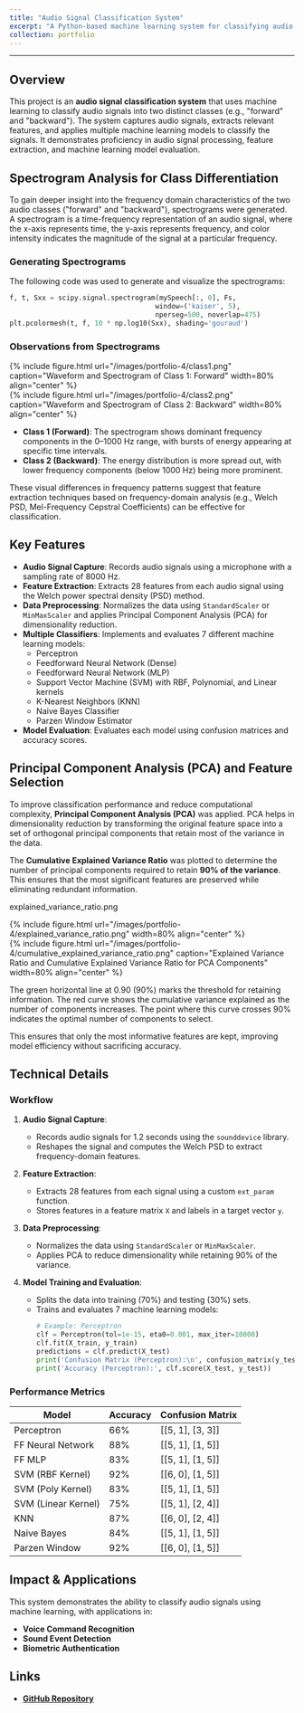 ```yaml
---
title: "Audio Signal Classification System"
excerpt: "A Python-based machine learning system for classifying audio signals into two classes using feature extraction and multiple classifiers <br/><img src='/images/portfolio-4/thumbnail.jpeg'>"
collection: portfolio
---
```

---
## Overview
This project is an **audio signal classification system** that uses machine learning to classify audio signals into two distinct classes (e.g., "forward" and "backward"). The system captures audio signals, extracts relevant features, and applies multiple machine learning models to classify the signals. It demonstrates proficiency in audio signal processing, feature extraction, and machine learning model evaluation.


## Spectrogram Analysis for Class Differentiation
To gain deeper insight into the frequency domain characteristics of the two audio classes ("forward" and "backward"), spectrograms were generated. A spectrogram is a time-frequency representation of an audio signal, where the x-axis represents time, the y-axis represents frequency, and color intensity indicates the magnitude of the signal at a particular frequency.

### Generating Spectrograms
The following code was used to generate and visualize the spectrograms:

```python
f, t, Sxx = scipy.signal.spectrogram(mySpeech[:, 0], Fs, 
                                    window=('kaiser', 5), 
                                    nperseg=500, noverlap=475)
plt.pcolormesh(t, f, 10 * np.log10(Sxx), shading='gouraud')
```

### Observations from Spectrograms
<div class="row justify-content-center"> 
    <div class="col-sm-6"> {% include figure.html url="/images/portfolio-4/class1.png" caption="Waveform and Spectrogram of Class 1: Forward" width=80% align="center" %} </div> 
    <div class="col-sm-6"> {% include figure.html url="/images/portfolio-4/class2.png" caption="Waveform and Spectrogram of Class 2: Backward" width=80% align="center" %} </div> 
</div>

- **Class 1 (Forward)**: The spectrogram shows dominant frequency components in the 0–1000 Hz range, with bursts of energy appearing at specific time intervals.
- **Class 2 (Backward)**: The energy distribution is more spread out, with lower frequency components (below 1000 Hz) being more prominent.

These visual differences in frequency patterns suggest that feature extraction techniques based on frequency-domain analysis (e.g., Welch PSD, Mel-Frequency Cepstral Coefficients) can be effective for classification.

## Key Features
- **Audio Signal Capture**: Records audio signals using a microphone with a sampling rate of 8000 Hz.
- **Feature Extraction**: Extracts 28 features from each audio signal using the Welch power spectral density (PSD) method.
- **Data Preprocessing**: Normalizes the data using `StandardScaler` or `MinMaxScaler` and applies Principal Component Analysis (PCA) for dimensionality reduction.
- **Multiple Classifiers**: Implements and evaluates 7 different machine learning models:
  - Perceptron
  - Feedforward Neural Network (Dense)
  - Feedforward Neural Network (MLP)
  - Support Vector Machine (SVM) with RBF, Polynomial, and Linear kernels
  - K-Nearest Neighbors (KNN)
  - Naive Bayes Classifier
  - Parzen Window Estimator
- **Model Evaluation**: Evaluates each model using confusion matrices and accuracy scores.

## Principal Component Analysis (PCA) and Feature Selection

To improve classification performance and reduce computational complexity, **Principal Component Analysis (PCA)** was applied. PCA helps in dimensionality reduction by transforming the original feature space into a set of orthogonal principal components that retain most of the variance in the data.

The **Cumulative Explained Variance Ratio** was plotted to determine the number of principal components required to retain **90% of the variance**. This ensures that the most significant features are preserved while eliminating redundant information.

explained_variance_ratio.png

<div class="row justify-content-center"> 
    <div class="col-sm-6"> 
        {% include figure.html url="/images/portfolio-4/explained_variance_ratio.png" width=80% align="center" %} 
    </div> 
</div>

<div class="row justify-content-center"> 
    <div class="col-sm-6"> 
        {% include figure.html url="/images/portfolio-4/cumulative_explained_variance_ratio.png" caption="Explained Variance Ratio and Cumulative Explained Variance Ratio for PCA Components" width=80% align="center" %} 
    </div> 
</div>

The green horizontal line at 0.90 (90%) marks the threshold for retaining information. The red curve shows the cumulative variance explained as the number of components increases. The point where this curve crosses 90% indicates the optimal number of components to select.

This ensures that only the most informative features are kept, improving model efficiency without sacrificing accuracy.

## Technical Details
### Workflow
1. **Audio Signal Capture**:
   - Records audio signals for 1.2 seconds using the `sounddevice` library.
   - Reshapes the signal and computes the Welch PSD to extract frequency-domain features.

2. **Feature Extraction**:
   - Extracts 28 features from each signal using a custom `ext_param` function.
   - Stores features in a feature matrix `X` and labels in a target vector `y`.

3. **Data Preprocessing**:
   - Normalizes the data using `StandardScaler` or `MinMaxScaler`.
   - Applies PCA to reduce dimensionality while retaining 90% of the variance.

4. **Model Training and Evaluation**:
   - Splits the data into training (70%) and testing (30%) sets.
   - Trains and evaluates 7 machine learning models:
     ```python
     # Example: Perceptron
     clf = Perceptron(tol=1e-15, eta0=0.001, max_iter=10000)
     clf.fit(X_train, y_train)
     predictions = clf.predict(X_test)
     print('Confusion Matrix (Perceptron):\n', confusion_matrix(y_test, predictions))
     print('Accuracy (Perceptron):', clf.score(X_test, y_test))
     ```

### Performance Metrics
| Model               | Accuracy | Confusion Matrix       |
|---------------------|----------|------------------------|
| Perceptron          | 66%      | [[5, 1], [3, 3]]       |
| FF Neural Network   | 88%      | [[5, 1], [1, 5]]       |
| FF MLP              | 83%      | [[5, 1], [1, 5]]       |
| SVM (RBF Kernel)    | 92%      | [[6, 0], [1, 5]]       |
| SVM (Poly Kernel)   | 83%      | [[5, 1], [1, 5]]       |
| SVM (Linear Kernel) | 75%      | [[5, 1], [2, 4]]       |
| KNN                 | 87%      | [[6, 0], [2, 4]]       |
| Naive Bayes         | 84%      | [[5, 1], [1, 5]]       |
| Parzen Window       | 92%      | [[6, 0], [1, 5]]       |

## Impact & Applications
This system demonstrates the ability to classify audio signals using machine learning, with applications in:

- **Voice Command Recognition**
- **Sound Event Detection**
- **Biometric Authentication**

## Links
- **[GitHub Repository](https://github.com/PHYRA47/Computer-Vision/tree/main/speech-processing-labs)**
